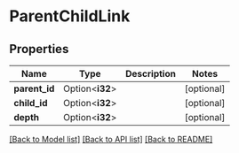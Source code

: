 # ParentChildLink

## Properties

Name | Type | Description | Notes
------------ | ------------- | ------------- | -------------
**parent_id** | Option<**i32**> |  | [optional]
**child_id** | Option<**i32**> |  | [optional]
**depth** | Option<**i32**> |  | [optional]

[[Back to Model list]](../README.md#documentation-for-models) [[Back to API list]](../README.md#documentation-for-api-endpoints) [[Back to README]](../README.md)


